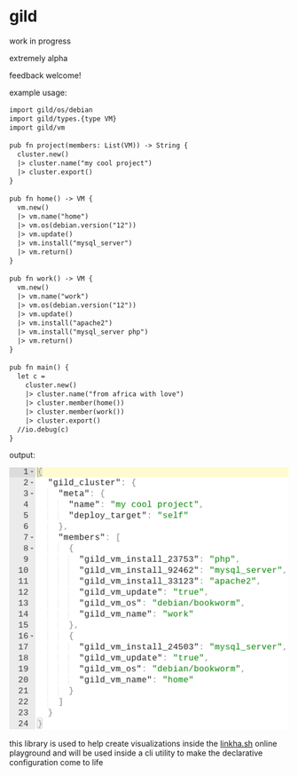 # gild

work in progress

extremely alpha

feedback welcome!

example usage:
```import gild/cluster
import gild/os/debian
import gild/types.{type VM}
import gild/vm

pub fn project(members: List(VM)) -> String {
  cluster.new()
  |> cluster.name("my cool project")
  |> cluster.export()
}

pub fn home() -> VM {
  vm.new()
  |> vm.name("home")
  |> vm.os(debian.version("12"))
  |> vm.update()
  |> vm.install("mysql_server")
  |> vm.return()
}

pub fn work() -> VM {
  vm.new()
  |> vm.name("work")
  |> vm.os(debian.version("12"))
  |> vm.update()
  |> vm.install("apache2")
  |> vm.install("mysql_server php")
  |> vm.return()
}

pub fn main() {
  let c =
    cluster.new()
    |> cluster.name("from africa with love")
    |> cluster.member(home())
    |> cluster.member(work())
    |> cluster.export()
  //io.debug(c)
}
```

output:

![sample json output](sample_json_output.png)

this library is used to help create visualizations inside the [linkha.sh](http://linkha.sh) online playground and will be used inside a cli utility to make the declarative configuration come to life
